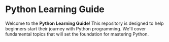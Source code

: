 # Python Learning Guide

Welcome to the **Python Learning Guide**! This repository is designed to help beginners start their journey with Python programming. We'll cover fundamental topics that will set the foundation for mastering Python.

